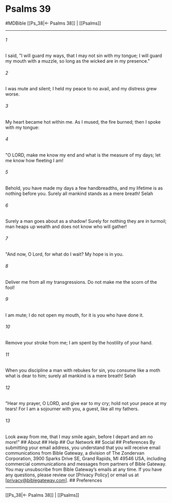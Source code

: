 # Psalms 39
#MDBible
[[Ps_38|← Psalms 38]] | [[Psalms]]

***






###### 1 


I said, "I will guard my ways, that I may not sin with my tongue; I will guard my mouth with a muzzle, so long as the wicked are in my presence." 





###### 2 


I was mute and silent; I held my peace to no avail, and my distress grew worse. 





###### 3 


My heart became hot within me. As I mused, the fire burned; then I spoke with my tongue: 





###### 4 


"O LORD, make me know my end and what is the measure of my days; let me know how fleeting I am! 





###### 5 


Behold, you have made my days a few handbreadths, and my lifetime is as nothing before you. Surely all mankind stands as a mere breath! Selah 





###### 6 


Surely a man goes about as a shadow! Surely for nothing they are in turmoil; man heaps up wealth and does not know who will gather! 





###### 7 


"And now, O Lord, for what do I wait? My hope is in you. 





###### 8 


Deliver me from all my transgressions. Do not make me the scorn of the fool! 





###### 9 


I am mute; I do not open my mouth, for it is you who have done it. 





###### 10 


Remove your stroke from me; I am spent by the hostility of your hand. 





###### 11 


When you discipline a man with rebukes for sin, you consume like a moth what is dear to him; surely all mankind is a mere breath! Selah 





###### 12 


"Hear my prayer, O LORD, and give ear to my cry; hold not your peace at my tears! For I am a sojourner with you, a guest, like all my fathers. 





###### 13 


Look away from me, that I may smile again, before I depart and am no more!" ## About ## Help ## Our Network ## Social ## Preferences By submitting your email address, you understand that you will receive email communications from Bible Gateway, a division of The Zondervan Corporation, 3900 Sparks Drive SE, Grand Rapids, MI 49546 USA, including commercial communications and messages from partners of Bible Gateway. You may unsubscribe from Bible Gateway&rsquo;s emails at any time. If you have any questions, please review our [Privacy Policy] or email us at [privacy@biblegateway.com]. ## Preferences

***

[[Ps_38|← Psalms 38]] | [[Psalms]]
